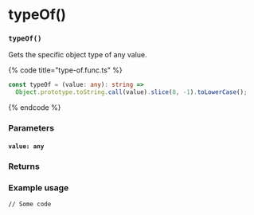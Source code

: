 # typeOf()

### `typeOf()`

Gets the specific object type of any value.

{% code title="type-of.func.ts" %}
```typescript
const typeOf = (value: any): string =>
  Object.prototype.toString.call(value).slice(8, -1).toLowerCase();
```
{% endcode %}

### Parameters

#### `value: any`

### Returns



### Example usage

```
// Some code
```
